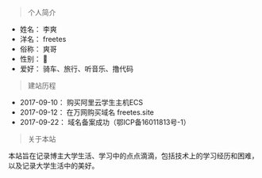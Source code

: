 > 个人简介


* 姓名：  李爽
* 洋名：  freetes
* 俗称：  爽哥
* 性别：  👨
* 爱好：  骑车、旅行、听音乐、撸代码


> 建站历程

* 2017-09-10：  购买阿里云学生主机ECS
* 2017-09-12：  在万网购买域名 freetes.site
* 2017-09-22：  域名备案成功（鄂ICP备16011813号-1）

> 关于本站

本站旨在记录博主大学生活、学习中的点点滴滴，包括技术上的学习经历和困难，以及记录大学生活中的美好。
